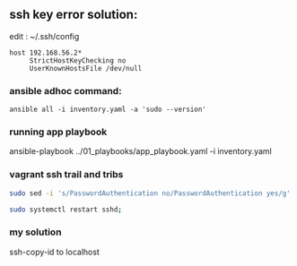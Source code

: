 ## ssh key error solution:
edit : ~/.ssh/config 
```
host 192.168.56.2*
     StrictHostKeyChecking no
     UserKnownHostsFile /dev/null
```

### ansible adhoc command:
```
ansible all -i inventory.yaml -a 'sudo --version'
```

### running app playbook
ansible-playbook ../01_playbooks/app_playbook.yaml -i inventory.yaml

### vagrant ssh trail and tribs
```bash
sudo sed -i 's/PasswordAuthentication no/PasswordAuthentication yes/g' /etc/ssh/sshd_config;

sudo systemctl restart sshd;
```

### my solution
ssh-copy-id to localhost
